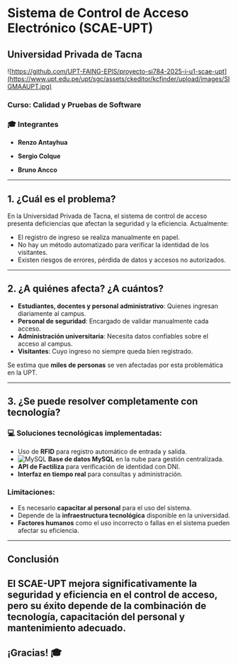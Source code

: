 # Sistema de Control de Acceso Electrónico (SCAE-UPT)
## Universidad Privada de Tacna
![https://github.com/UPT-FAING-EPIS/proyecto-si784-2025-i-u1-scae-upt](https://www.upt.edu.pe/upt/sgc/assets/ckeditor/kcfinder/upload/images/SIGMAAUPT.jpg)
### Curso: Calidad y Pruebas de Software  
### 🎓 **Integrantes**
- **Renzo Antayhua** 

- **Sergio Colque**

- **Bruno Ancco**

---

## 1. ¿Cuál es el problema?

En la Universidad Privada de Tacna, el sistema de control de acceso presenta deficiencias que afectan la seguridad y la eficiencia. Actualmente:

- El registro de ingreso se realiza manualmente en papel.
- No hay un método automatizado para verificar la identidad de los visitantes.
- Existen riesgos de errores, pérdida de datos y accesos no autorizados.  

---

## 2. ¿A quiénes afecta? ¿A cuántos?

- **Estudiantes, docentes y personal administrativo**: Quienes ingresan diariamente al campus.
- **Personal de seguridad**: Encargado de validar manualmente cada acceso.
- **Administración universitaria**: Necesita datos confiables sobre el acceso al campus.
- **Visitantes**: Cuyo ingreso no siempre queda bien registrado.

Se estima que **miles de personas** se ven afectadas por esta problemática en la UPT.

---

## 3. ¿Se puede resolver completamente con tecnología?

### **💻 Soluciones tecnológicas implementadas:**
- Uso de **RFID** para registro automático de entrada y salida.
- ![MySQL](https://img.shields.io/badge/mysql-%2300f.svg?style=plastic&logo=mysql&logoColor=white)  **Base de datos MySQL** en la nube para gestión centralizada.
- **API de Factiliza** para verificación de identidad con DNI.
- **Interfaz en tiempo real** para consultas y administración.

### **Limitaciones:**
- Es necesario **capacitar al personal** para el uso del sistema.
- Depende de la **infraestructura tecnológica** disponible en la universidad.
- **Factores humanos** como el uso incorrecto o fallas en el sistema pueden afectar su eficiencia.

---
## **Conclusión**
El SCAE-UPT mejora significativamente la seguridad y eficiencia en el control de acceso, pero su éxito depende de la combinación de tecnología, capacitación del personal y mantenimiento adecuado.
---

## **¡Gracias!** 🎓